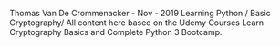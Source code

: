 Thomas Van De Crommenacker - Nov - 2019
Learning Python / Basic Cryptography/ 
All content here based on the Udemy Courses Learn Cryptography Basics and Complete Python 3 Bootcamp.

